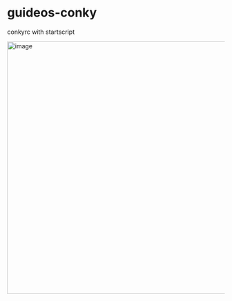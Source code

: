 # guideos-conky
conkyrc with startscript

<img width="658" height="585" alt="image" src="https://github.com/user-attachments/assets/76aa3153-1989-4477-90d2-7fbfe6a43793" />

